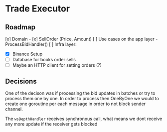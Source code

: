 # Trade Executor

## Roadmap

[x] Domain
	- [x] SellOrder (Price, Amount)
[ ] Use cases on the app layer
	- ProcessBidHandler()
[ ] Infra layer:
  - [x] Binance Setup
  - [ ] Database for books order sells
  - [ ] Maybe an HTTP client for setting orders (?)

## Decisions

One of the decison was if processing the bid updates in batches or try to process them one by one. In order to process then OneByOne we would to create one goroutine per each message in order to not block sender channel.

The `wsDepthHandler` receives synchronous call, what means we dont receive any more update if the receiver gets blocked
